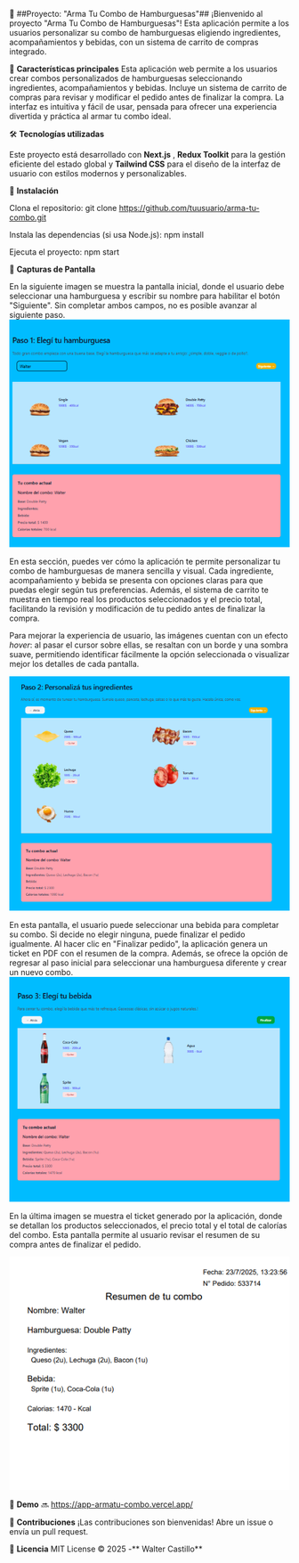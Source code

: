 🍔 ##Proyecto: "Arma Tu Combo de Hamburguesas"##
¡Bienvenido al proyecto "Arma Tu Combo de Hamburguesas"! Esta aplicación permite a los usuarios personalizar su combo de hamburguesas eligiendo ingredientes, acompañamientos y bebidas, con un sistema de carrito de compras integrado.

🚀 **Características principales**
Esta aplicación web permite a los usuarios crear combos personalizados de hamburguesas seleccionando ingredientes, acompañamientos y bebidas. Incluye un sistema de carrito de compras para revisar y modificar el pedido antes de finalizar la compra. La interfaz es intuitiva y fácil de usar, pensada para ofrecer una experiencia divertida y práctica al armar tu combo ideal.


🛠️ **Tecnologías utilizadas**

Este proyecto está desarrollado con **Next.js** , **Redux Toolkit** para la gestión eficiente del estado global y **Tailwind CSS** para el diseño de la interfaz de usuario con estilos modernos y personalizables.


📌 **Instalación**

Clona el repositorio:
git clone https://github.com/tuusuario/arma-tu-combo.git  

Instala las dependencias (si usa Node.js):
npm install  


Ejecuta el proyecto:
npm start  

📸 **Capturas de Pantalla**

En la siguiente imagen se muestra la pantalla inicial, donde el usuario debe seleccionar una hamburguesa y escribir su nombre para habilitar el botón "Siguiente". Sin completar ambos campos, no es posible avanzar al siguiente paso.
![alt text](image.png)

En esta sección, puedes ver cómo la aplicación te permite personalizar tu combo de hamburguesas de manera sencilla y visual. Cada ingrediente, acompañamiento y bebida se presenta con opciones claras para que puedas elegir según tus preferencias. Además, el sistema de carrito te muestra en tiempo real los productos seleccionados y el precio total, facilitando la revisión y modificación de tu pedido antes de finalizar la compra.

Para mejorar la experiencia de usuario, las imágenes cuentan con un efecto *hover*: al pasar el cursor sobre ellas, se resaltan con un borde y una sombra suave, permitiendo identificar fácilmente la opción seleccionada o visualizar mejor los detalles de cada pantalla.

![alt text](image-1.png)

En esta pantalla, el usuario puede seleccionar una bebida para completar su combo. Si decide no elegir ninguna, puede finalizar el pedido igualmente. Al hacer clic en "Finalizar pedido", la aplicación genera un ticket en PDF con el resumen de la compra. Además, se ofrece la opción de regresar al paso inicial para seleccionar una hamburguesa diferente y crear un nuevo combo.
![alt text](image-2.png)

En la última imagen se muestra el ticket generado por la aplicación, donde se detallan los productos seleccionados, el precio total y el total de calorías del combo. Esta pantalla permite al usuario revisar el resumen de su compra antes de finalizar el pedido.

![alt text](image-3.png)

🔗 **Demo**
🔜 https://app-armatu-combo.vercel.app/

🤝 **Contribuciones**
¡Las contribuciones son bienvenidas! Abre un issue o envía un pull request.

📜 **Licencia**
MIT License © 2025 -** Walter Castillo**